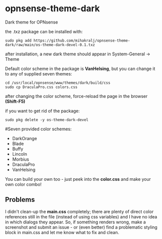 # opnsense-theme-dark
Dark theme for OPNsense

the .txz package can be installed with:

    sudo pkg add https://github.com/mihakralj/opnsense-theme-dark/raw/main/os-theme-dark-devel-0.1.txz

after installation, a new dark theme should appear in System-General -> Theme

Default color scheme in the package is **VanHelsing**, but you can change it to any of supplied seven themes:

    cd /usr/local/opnsense/www/themes/dark/build/css
    sudo cp DraculaPro.css colors.css

after changing the color scheme, force-reload the page in the browser **(Shift-F5)**

if you want to get rid of the package:

    sudo pkg delete -y os-theme-dark-devel

#Seven provided color schemes:

- DarkOrange
- Blade
- Buffy
- Lincoln
- Morbius
- DraculaPro
- VanHelsing

You can build your own too - just peek into the **color.css** and make your own color combo!

## Problems

I didn't clean-up the **main.css** completely; there are plenty of direct color references still in the file (instead of using css variables) and I have no idea in which dialogs they appear. So, if something renders wrong, make a screenshot and submit an issue - or (even better) find a problematic styling block in main.css and let me know what to fix and clean.
